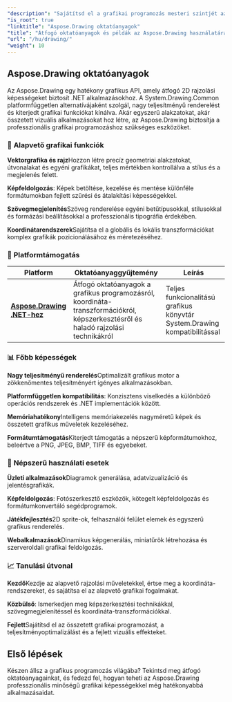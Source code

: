 ```yaml
---
"description": "Sajátítsd el a grafikai programozás mesteri szintjét az Aspose.Drawing oktatóanyagaival. Tanulj meg koordináta-transzformációkat, képszerkesztést, rajzolási technikákat és fejlett vizuális effekteket több platformon."
"is_root": true
"linktitle": "Aspose.Drawing oktatóanyagok"
"title": "Átfogó oktatóanyagok és példák az Aspose.Drawing használatára"
"url": "/hu/drawing/"
"weight": 10
---
```


## Aspose.Drawing oktatóanyagok

Az Aspose.Drawing egy hatékony grafikus API, amely átfogó 2D rajzolási képességeket biztosít .NET alkalmazásokhoz. A System.Drawing.Common platformfüggetlen alternatívájaként szolgál, nagy teljesítményű renderelést és kiterjedt grafikai funkciókat kínálva. Akár egyszerű alakzatokat, akár összetett vizuális alkalmazásokat hoz létre, az Aspose.Drawing biztosítja a professzionális grafikai programozáshoz szükséges eszközöket.

### 🎨 **Alapvető grafikai funkciók**

**Vektorgrafika és rajz**Hozzon létre precíz geometriai alakzatokat, útvonalakat és egyéni grafikákat, teljes mértékben kontrollálva a stílus és a megjelenés felett.

**Képfeldolgozás**: Képek betöltése, kezelése és mentése különféle formátumokban fejlett szűrési és átalakítási képességekkel.

**Szövegmegjelenítés**Szöveg renderelése egyéni betűtípusokkal, stílusokkal és formázási beállításokkal a professzionális tipográfia érdekében.

**Koordinátarendszerek**Sajátítsa el a globális és lokális transzformációkat komplex grafikák pozicionálásához és méretezéséhez.

### 🚀 **Platformtámogatás**

| Platform | Oktatóanyaggyűjtemény | Leírás |
|-----------|----------------------|--------------|
| **[Aspose.Drawing .NET-hez](./net/)** | Átfogó oktatóanyagok a grafikus programozásról, koordináta-transzformációkról, képszerkesztésről és haladó rajzolási technikákról | Teljes funkcionalitású grafikus könyvtár System.Drawing kompatibilitással |

### 📊 **Főbb képességek**

**Nagy teljesítményű renderelés**Optimalizált grafikus motor a zökkenőmentes teljesítményért igényes alkalmazásokban.

**Platformfüggetlen kompatibilitás**: Konzisztens viselkedés a különböző operációs rendszerek és .NET implementációk között.

**Memóriahatékony**Intelligens memóriakezelés nagyméretű képek és összetett grafikus műveletek kezeléséhez.

**Formátumtámogatás**Kiterjedt támogatás a népszerű képformátumokhoz, beleértve a PNG, JPEG, BMP, TIFF és egyebeket.

### 🎯 **Népszerű használati esetek**

**Üzleti alkalmazások**Diagramok generálása, adatvizualizáció és jelentésgrafikák.

**Képfeldolgozás**: Fotószerkesztő eszközök, kötegelt képfeldolgozás és formátumkonvertáló segédprogramok.

**Játékfejlesztés**2D sprite-ok, felhasználói felület elemek és egyszerű grafikus renderelés.

**Webalkalmazások**Dinamikus képgenerálás, miniatűrök létrehozása és szerveroldali grafikai feldolgozás.

### 📈 **Tanulási útvonal**

**Kezdő**Kezdje az alapvető rajzolási műveletekkel, értse meg a koordináta-rendszereket, és sajátítsa el az alapvető grafikai fogalmakat.

**Közbülső**: Ismerkedjen meg képszerkesztési technikákkal, szövegmegjelenítéssel és koordináta-transzformációkkal.

**Fejlett**Sajátítsd el az összetett grafikai programozást, a teljesítményoptimalizálást és a fejlett vizuális effekteket.

## Első lépések

Készen állsz a grafikus programozás világába? Tekintsd meg átfogó oktatóanyagainkat, és fedezd fel, hogyan teheti az Aspose.Drawing professzionális minőségű grafikai képességekkel még hatékonyabbá alkalmazásaidat.